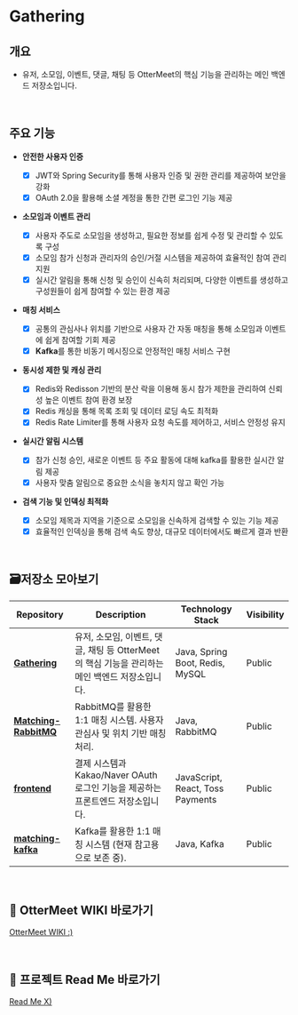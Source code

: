 # Gathering

## 개요 
- 유저, 소모임, 이벤트, 댓글, 채팅 등 OtterMeet의 핵심 기능을 관리하는 메인 백엔드 저장소입니다.

<br>

## 주요 기능

* **안전한 사용자 인증**

    - [x] JWT와 Spring Security를 통해 사용자 인증 및 권한 관리를 제공하여 보안을 강화
    - [x] OAuth 2.0을 활용해 소셜 계정을 통한 간편 로그인 기능 제공

* **소모임과 이벤트 관리**

    - [x] 사용자 주도로 소모임을 생성하고, 필요한 정보를 쉽게 수정 및 관리할 수 있도록 구성
    - [x] 소모임 참가 신청과 관리자의 승인/거절 시스템을 제공하여 효율적인 참여 관리 지원
    - [x] 실시간 알림을 통해 신청 및 승인이 신속히 처리되며, 다양한 이벤트를 생성하고 구성원들이 쉽게 참여할 수 있는 환경 제공

* **매칭 서비스**

    - [x] 공통의 관심사나 위치를 기반으로 사용자 간 자동 매칭을 통해 소모임과 이벤트에 쉽게 참여할 기회 제공
    - [x] **Kafka**를 통한 비동기 메시징으로 안정적인 매칭 서비스 구현
  
* **동시성 제한 및 캐싱 관리**

    - [x] Redis와 Redisson 기반의 분산 락을 이용해 동시 참가 제한을 관리하여 신뢰성 높은 이벤트 참여 환경 보장
    - [x] Redis 캐싱을 통해 목록 조회 및 데이터 로딩 속도 최적화
    - [x] Redis Rate Limiter를 통해 사용자 요청 속도를 제어하고, 서비스 안정성 유지

* **실시간 알림 시스템**

    - [x] 참가 신청 승인, 새로운 이벤트 등 주요 활동에 대해 kafka를 활용한 실시간 알림 제공
    - [x] 사용자 맞춤 알림으로 중요한 소식을 놓치지 않고 확인 가능

* **검색 기능 및 인덱싱 최적화**

    - [x] 소모임 제목과 지역을 기준으로 소모임을 신속하게 검색할 수 있는 기능 제공
    - [x] 효율적인 인덱싱을 통해 검색 속도 향상, 대규모 데이터에서도 빠르게 결과 반환

<br>

## 🗃저장소 모아보기

| **Repository**       | **Description**                                                                                     | **Technology Stack**              | **Visibility** |
|-----------------------|-----------------------------------------------------------------------------------------------------|------------------------------------|----------------|
| **[Gathering](https://github.com/Gathering-Project/Gathering)**    | 유저, 소모임, 이벤트, 댓글, 채팅 등 OtterMeet의 핵심 기능을 관리하는 메인 백엔드 저장소입니다.      | Java, Spring Boot, Redis, MySQL   | Public         |
| **[Matching-RabbitMQ](https://github.com/Gathering-Project/Matching-RabbitMQ)** | RabbitMQ를 활용한 1:1 매칭 시스템. 사용자 관심사 및 위치 기반 매칭 처리.                             | Java, RabbitMQ                    | Public         |
| **[frontend](https://github.com/Gathering-Project/frontend)**     | 결제 시스템과 Kakao/Naver OAuth 로그인 기능을 제공하는 프론트엔드 저장소입니다.                       | JavaScript, React, Toss Payments  | Public         |
| **[matching-kafka](https://github.com/Gathering-Project/matching-kafka)** | Kafka를 활용한 1:1 매칭 시스템 (현재 참고용으로 보존 중).   | Java, Kafka | Public

<br>

## 🚀 OtterMeet WIKI 바로가기
[OtterMeet WIKI :)](https://github.com/Gathering-Project/Gathering/wiki)

<br>

## 🚀 프로젝트 Read Me 바로가기
[Read Me X)](https://github.com/Gathering-Project)



